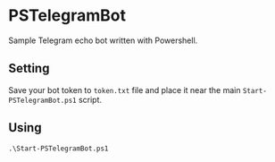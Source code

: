 # PSTelegramBot
Sample Telegram echo bot written with Powershell.
## Setting
Save your bot token to `token.txt` file and place it near the main `Start-PSTelegramBot.ps1` script.
## Using
```
.\Start-PSTelegramBot.ps1
```